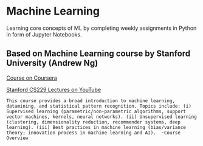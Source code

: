 # Machine Learning 

Learning core concepts of ML by completing weekly assignments in Python in form of Jupyter Notebooks.

## Based on Machine Learning course by Stanford University (Andrew Ng)

<a href='https://www.coursera.org/learn/machine-learning'> Course on Coursera </a>

<a href='https://www.youtube.com/playlist?list=PLoROMvodv4rMiGQp3WXShtMGgzqpfVfbU'> Stanford CS229 Lectures on YouTube </a>

`
This course provides a broad introduction to machine learning, datamining, and statistical pattern recognition. Topics include: (i) Supervised learning (parametric/non-parametric algorithms, support vector machines, kernels, neural networks). (ii) Unsupervised learning (clustering, dimensionality reduction, recommender systems, deep learning). (iii) Best practices in machine learning (bias/variance theory; innovation process in machine learning and AI). 
~Course Overview
`
